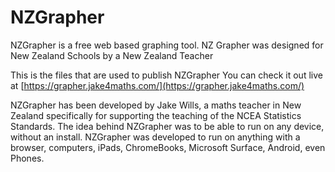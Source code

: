 # NZGrapher
NZGrapher is a free web based graphing tool. NZ Grapher was designed for New Zealand Schools by a New Zealand Teacher

This is the files that are used to publish NZGrapher
You can check it out live at [https://grapher.jake4maths.com/](https://grapher.jake4maths.com/)

NZGrapher has been developed by Jake Wills, a maths teacher in New Zealand specifically for supporting the teaching of the NCEA Statistics Standards. The idea behind NZGrapher was to be able to run on any device, without an install. NZGrapher was developed to run on anything with a browser, computers, iPads, ChromeBooks, Microsoft Surface, Android, even Phones.

